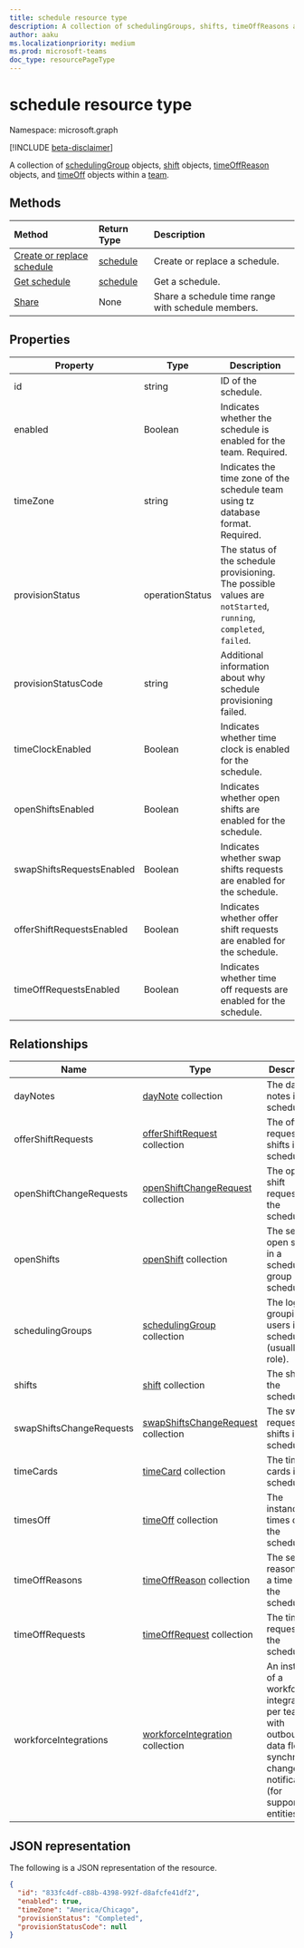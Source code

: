 ```yaml
---
title: schedule resource type
description: A collection of schedulingGroups, shifts, timeOffReasons and timesOff within a team.
author: aaku
ms.localizationpriority: medium
ms.prod: microsoft-teams
doc_type: resourcePageType
---
```


# schedule resource type

Namespace: microsoft.graph

[!INCLUDE [beta-disclaimer](../../includes/beta-disclaimer.md)]

A collection of [schedulingGroup](schedulinggroup.md) objects, [shift](shift.md) objects, [timeOffReason](timeoffreason.md) objects, and [timeOff](timeoff.md) objects within a [team](../resources/team.md). 

## Methods

| Method                                                    | Return Type             | Description                                        |
| :-------------------------------------------------------- | :---------------------- | :------------------------------------------------- |
| [Create or replace schedule](../api/team-put-schedule.md) | [schedule](schedule.md) | Create or replace a schedule.                      |
| [Get schedule](../api/schedule-get.md)                    | [schedule](schedule.md) | Get a schedule.                                    |
| [Share](../api/schedule-share.md)                         | None                    | Share a schedule time range with schedule members. |

## Properties

| Property                  | Type            | Description                                                                                                      |
| ------------------------- | --------------- | ---------------------------------------------------------------------------------------------------------------- |
| id                        | string          | ID of the schedule.                                                                                              |
| enabled                   | Boolean         | Indicates whether the schedule is enabled for the team. Required.                                                |
| timeZone                  | string          | Indicates the time zone of the schedule team using tz database format. Required.                                 |
| provisionStatus           | operationStatus | The status of the schedule provisioning. The possible values are `notStarted`, `running`, `completed`, `failed`. |
| provisionStatusCode       | string          | Additional information about why schedule provisioning failed.                                                   |
| timeClockEnabled          | Boolean         | Indicates whether time clock is enabled for the schedule.                                                        |
| openShiftsEnabled         | Boolean         | Indicates whether open shifts are enabled for the schedule.                                                      |
| swapShiftsRequestsEnabled | Boolean         | Indicates whether swap shifts requests are enabled for the schedule.                                             |
| offerShiftRequestsEnabled | Boolean         | Indicates whether offer shift requests are enabled for the schedule.                                             |
| timeOffRequestsEnabled    | Boolean         | Indicates whether time off requests are enabled for the schedule.                                                |

## Relationships
|Name                   |Type           |Description                                                                                                                                      |
|-----------------------|---------------|-------------------------------------------------------------------------------------------------------------------------------------------------|
|dayNotes|[dayNote](daynote.md) collection|The day notes in the schedule.|
| offerShiftRequests   |[offerShiftRequest](offershiftrequest.md) collection  | The offer requests for shifts in the schedule. |
| openShiftChangeRequests   |[openShiftChangeRequest](openshiftchangerequest.md) collection  | The open shift requests in the schedule. |
| openShifts   |[openShift](openshift.md) collection | The set of open shifts in a scheduling group in the schedule. |
| schedulingGroups   |[schedulingGroup](schedulinggroup.md) collection  | The logical grouping of users in the schedule (usually by role). |
| shifts   | [shift](shift.md) collection  | The shifts in the schedule. |
| swapShiftsChangeRequests   |[swapShiftsChangeRequest](swapshiftschangerequest.md) collection  | The swap requests for shifts in the schedule. |
| timeCards   |[timeCard](timecard.md) collection  | The time cards in the schedule.       |
| timesOff   |[timeOff](timeoff.md) collection  | The instances of times off in the schedule. |
| timeOffReasons   |[timeOffReason](timeoffreason.md) collection  | The set of reasons for a time off in the schedule. |
| timeOffRequests   |[timeOffRequest](timeoffrequest.md) collection  | The time off requests in the schedule. |
| workforceIntegrations   |[workforceIntegration](workforceintegration.md) collection  | An instance of a workforce integration per team with outbound data flow on synchronous change notifications (for supported entities). |


## JSON representation

The following is a JSON representation of the resource.

<!-- {
  "blockType": "resource",
  "keyProperty": "id",
  "@odata.type": "microsoft.graph.schedule"
}-->

```json
{
  "id": "833fc4df-c88b-4398-992f-d8afcfe41df2",
  "enabled": true,
  "timeZone": "America/Chicago",
  "provisionStatus": "Completed",
  "provisionStatusCode": null
}
```

<!-- uuid: 8fcb5dbc-d5aa-4681-8e31-b001d5168d79
2015-10-25 14:57:30 UTC -->

<!--
{
  "type": "#page.annotation",
  "description": "schedule resource",
  "keywords": "",
  "section": "documentation",
  "tocPath": "",
  "suppressions": []
}
-->
